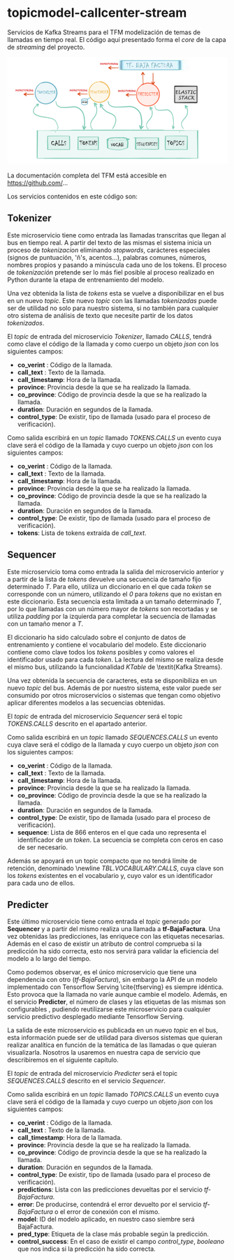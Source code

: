 # topicmodel-callcenter-stream
Servicios de Kafka Streams para el TFM modelización de temas de llamadas en tiempo real. El código aquí 
presentado forma el *core* de la capa de *streaming* del proyecto. 

![Arquitectura microservicios](images/micro-arch-v3.png "Arquitectura de microservicios")



La documentación completa del TFM está accesible en https://github.com/...

Los servicios contenidos en este código son: 

## Tokenizer
Este microservicio tiene como entrada las llamadas transcritas que llegan al bus en tiempo real. A 
partir del texto de las mismas el sistema inicia un proceso de *tokenizacion* eliminando *stopwords*, 
carácteres especiales (signos de puntuación, 'ñ's, acentos...), palabras comunes, 
números, nombres propios y pasando a minúscula cada uno de los tokens.  El 
proceso de *tokenización* pretende ser lo más fiel posible al proceso realizado en Python durante 
la etapa de entrenamiento del modelo.

Una vez obtenida la lista de *tokens* esta se vuelve a disponibilizar en el bus en un nuevo *topic*. Este nuevo *topic* con las llamadas *tokenizadas* puede ser de utilidad no solo para nuestro sistema, si no también para cualquier otro sistema de análisis de texto que necesite partir de los datos *tokenizados*.

El *topic* de entrada del microservicio  *Tokenizer*, llamado *CALLS*, tendrá 
como clave el código de la llamada y como cuerpo un objeto *json* con los siguientes campos:


-  **co_verint** : Código de la llamada. 
-  **call_text** : Texto de la llamada. 
-  **call_timestamp**: Hora de la llamada.
-  **province**: Provincia desde la que se ha realizado la llamada. 
-  **co\_province**: Código de provincia desde la que se ha realizado la llamada. 
-  **duration**: Duración en segundos de la llamada. 
-  **control_type**: De existir, tipo de llamada (usado para el proceso de verificación). 
 

Como salida escribirá en un *topic*  llamado *TOKENS.CALLS* un evento cuya clave será el código 
de la llamada y cuyo cuerpo un objeto *json* con los siguientes campos:

- **co_verint** : Código de la llamada. 
- **call_text** : Texto de la llamada. 
- **call_timestamp**: Hora de la llamada.
- **province**: Provincia desde la que se ha realizado la llamada. 
- **co_province**: Código de provincia desde la que se ha realizado la llamada. 
- **duration**: Duración en segundos de la llamada. 
- **control_type**: De existir, tipo de llamada (usado para el proceso de verificación).  
- **tokens**: Lista de tokens extraída de *call_text*. 

## Sequencer
Este microservicio toma como entrada la salida del microservicio anterior y a partir de la lista de *tokens* devuelve una secuencia de tamaño fijo determinado *T*. Para ello, utiliza un diccionario en el que cada *token* se corresponde con un número, utilizando el *0* para *tokens* que no existan en este diccionario. Esta secuencia esta limitada a un tamaño determinado *T*, por lo que llamadas con un número mayor de *tokens* son recortadas y se utiliza *padding* por la izquierda para completar la secuencia de llamadas con un tamaño menor a *T*.

El diccionario ha sido calculado sobre el conjunto de datos de  entrenamiento y contiene el vocabulario del modelo. Este diccionario contiene como clave todos los *tokens* posibles y como valores el identificador usado para cada *token*. La lectura del mismo se realiza desde el mismo bus, utilizando la funcionalidad *KTable* de \textit{Kafka Streams}.


Una vez obtenida la secuencia de caracteres, esta se disponibiliza en un nuevo *topic* del bus. Además de por nuestro sistema, este valor puede ser consumido por otros microservicios o sistemas que tengan como objetivo aplicar diferentes modelos a las secuencias obtenidas.

El *topic* de entrada del microservicio *Sequencer* será el topic  *TOKENS.CALLS* descrito en el apartado anterior. 

Como salida escribirá en un *topic*  llamado *SEQUENCES.CALLS* un evento cuya clave será el código de la llamada y cuyo cuerpo un objeto *json* con los siguientes campos:

- **co\_verint** : Código de la llamada. 
- **call\_text** : Texto de la llamada. 
- **call\_timestamp**: Hora de la llamada.
- **province**: Provincia desde la que se ha realizado la llamada. 
- **co\_province**: Código de provincia desde la que se ha realizado la llamada. 
- **duration**: Duración en segundos de la llamada. 
- **control\_type**: De existir, tipo de llamada (usado para el proceso de verificación).  
- **sequence**: Lista de 866 enteros en el que cada uno representa el identificador de un *token*. La secuencia se completa con ceros en caso de ser necesario.


Además se apoyará en un topic compacto que no tendrá  límite de retención, denominado \newline *TBL.VOCABULARY.CALLS*, cuya clave son los *tokens* existentes en el vocabulario y,  cuyo  valor es un identificador para cada uno de ellos.

## Predicter

Este último microservicio tiene como entrada el *topic* generado por **Sequencer** y a partir del mismo realiza una llamada a **tf-BajaFactura**. Una vez obtenidas las predicciones, las enriquece con las etiquetas necesarias. Además en el caso de existir un atributo de control comprueba si la predicción ha sido correcta, esto nos servirá para validar la eficiencia del modelo a lo largo del tiempo. 

Como podemos observar, es el único microservicio que tiene una dependencia con otro (*tf-BajaFactura*), sin embargo la API de un modelo implementado con Tensorflow Serving \cite{tfserving} es siempre idéntica. Esto provoca que la llamada no varíe aunque cambie el modelo. Además, en el servicio **Predicter**, el número de clases y las etiquetas de las mismas son configurables , pudiendo  reutilizarse este microservicio para cualquier servicio predictivo desplegado mediante  Tensorflow Serving.

La salida de este microservicio es publicada en un nuevo *topic* en el bus, esta información puede ser de utilidad para diversos sistemas que quieran realizar analítica en función de la temática de las llamadas o que quieran visualizarla. Nosotros la usaremos en nuestra capa de servicio que describiremos en el siguiente capítulo.

El *topic* de entrada del microservicio *Predicter* será el topic  *SEQUENCES.CALLS* descrito en el servicio *Sequencer*. 


Como salida escribirá en un *topic*  llamado *TOPICS.CALLS* un evento cuya clave será el código de la llamada y cuyo cuerpo un objeto *json* con los siguientes campos:
- **co\_verint** : Código de la llamada. 
- **call\_text** : Texto de la llamada. 
- **call\_timestamp**: Hora de la llamada.
- **province**: Provincia desde la que se ha realizado la llamada. 
- **co\_province**: Código de provincia desde la que se ha realizado la llamada. 
- **duration**: Duración en segundos de la llamada. 
- **control\_type**: De existir, tipo de llamada (usado para el proceso de verificación).  
- **predictions**: Lista con las predicciones devueltas por el servicio  *tf-BajaFactura*. 
- **error**: De producirse, contendrá el error devuelto por el  servicio  *tf-BajaFactura* o el error de conexión con el mismo.      
- **model**: ID del modelo aplicado, en nuestro caso siembre será BajaFactura.
- **pred\_type**: Etiqueta de la clase más probable según la predicción.
- **control\_success**: En el caso de existir el campo *control\_type*, *booleano* que nos indica si la predicción ha sido correcta.



